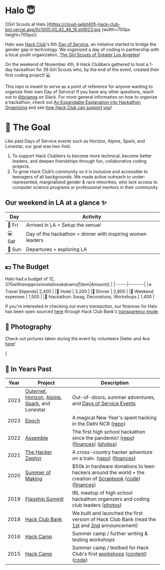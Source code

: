 # Halo 😇 

![Girl Scouts at Halo.](https://cloud-ja4pt40fj-hack-club-bot.vercel.app/0c1005.00_42_48_16.still023.jpg {width=700px height=700px})


Halo was [Hack Club]([hackclub.com](https://hackclub.com/))'s 6th [Day of Service](https://days-of-service.hackclub.dev/), an initiative started to bridge the gender gap in technology. We organized a day of coding in partnership with a local youth organization, [The Girl Scouts of Greater Los Angeles](https://www.girlscoutsla.org/)!

On the weekend of November 4th, 9 Hack Clubbers gathered to host a 1-day hackathon for 39 Girl Scouts who, by the end of the event, created their first coding project! 💻

This repo is meant to serve as a point of reference for anyone wanting to organize their own Day of Service! If you have any other questions, reach out to [@brianna](https://hackclub.slack.com/team/U03R33X8XJB) on Slack. For more general information on how to organize a hackathon, check out [An Expandable Explanation into Hackathon Organizing](https://expandables.hackclub.dev/organizing.html) and see [how Hack Club can support you](https://hackathons.hackclub.com/)!

# 🎯 The Goal 
Like past Days of Service events such as Horizon, Alpine, Spark, and Lonestar, our goal was two-fold:
1. To support Hack Clubbers to become more technical, become better leaders, and deepen friendships through fun, collaborative coding projects.
2. To grow Hack Club’s community so it is inclusive and accessible to teenagers of all backgrounds. We made active outreach to under-represented, marginalized gender & race minorities, who lack access to computer science programs or professional mentors in their community. 

## Our weekend in LA at a glance ✨

| Day | Activity                                                                 |
|-----|-------------------------------------------------------------------------|
|🌃 Fri | Arrived in LA + Setup the venue!|
|💻 Sat | Day of the hackathon + dinner with inspiring women leaders|
|🌴 Sun  | Departures + exploring LA |

## 💵 The Budget

Halo had a budget of $12,370 with an approximate breakdown of
| Item | Amount ($) |
|------|--------|
|✈️ Travel Stipends| 2,400 |
|🏨 Hotel | 3,200 |
|🥘 Dinner | 2,800 |
|🥘 Weekend expenses | 1,500 |
|👚 Hackathon: Swag, Decorations, Workshops | 1,400 |

If you're interested in checking out every transaction, our finances for Halo has been open sourced [here]([https://bank.hackclub.com/horizon](https://hcb.hackclub.com/halo-day-of-service)) through Hack Club Bank's [transparency mode](https://headwayapp.co/bank-changelog/transparent-finances-optional-feature-151427)

## 📸 Photography 
Check out pictures taken during the event by volunteers Dieter and Ava [here](https://drive.google.com/drive/u/0/folders/1FUvhTYZIhmkcrb2zk91doqiVxjif_wMb)!

{


## 🗽 In Years Past

| Year | Project                                                            | Description                                                                                                                                                                                                                                                                           |
| ---- | ------------------------------------------------------------------ | ------------------------------------------------------------------------------------------------------------------------------------------------------------------------------------------------------------------------------------------------------------------------------------- |
| 2023 | [Outernet](https://outernet.hackclub.com), [Horizon](https://horizon.hackclub.com), [Alpine](https://alpine.hackclub.com), [Spark](https://spark.hackclub.com), and Lonestar      | Out-of-doors, summer adventures, and [Days of Service Events](https://daysofservice.hackclub.com/)                                                                                                                                                                                                                                                                          |
| 2023 | [Epoch](https://epoch.hackclub.com)                                | A magical New Year's spent hacking in the Delhi NCR ([repo](https://github.com/hackclub/epoch))                                                                                                                                                                                       |
| 2022 | [Assemble](https://assemble.hackclub.com)                          | The first high school hackathon since the pandemic! ([repo](https://github.com/hackclub/assemble)) ([finances](https://bank.hackclub.com/assemble)) ([photos](https://hack.af/assemble-photos))                                                                                       |
| 2021 | [The Hacker Zephyr](https://github.com/hackclub/the-hacker-zephyr) | A cross-country hacker adventure on a train. ([repo](https://github.com/hackclub/the-hacker-zephyr)) ([finances](https://bank.hackclub.com/zephyr))                                                                                                                                   |
| 2020 | [Summer of Making](https://summer.hackclub.com)                    | $50k in hardware donations to teen hackers around the world + the creation of [Scrapbook](https://scrapbook.hackclub.com) ([code](https://github.com/hackclub/scrapbook)) ([finances](https://bank.hackclub.com/summer-of-making))                                                    |
| 2019 | [Flagship Summit](https://flagship.hackclub.com)                   | IRL meetup of high school hackathon organizers and coding club leaders ([photos](https://photos.google.com/share/AF1QipO3hb2mN-Q16icE-M16d-06uHyXLmvd3Rw6b_f_oosfAX9SnOvnouPOyO79P7pR7Q?key=anphZTNFUERPWXV3YnJQV2VzVVVFMFFVcGRDc3hB))                                                |
| 2018 | [Hack Club Bank](https://hackclub.com/bank/)                       | We built and launched the first version of Hack Club Bank (read the [1st](https://medium.com/hackclub/hack-club-bank-a-bank-for-student-hackers-e5d894ea5375) and [2nd](https://medium.com/hackclub/hack-club-bank-is-now-live-for-everyone-including-you-884f7f54836f) announcement) |
| 2016 | [Hack Camp](https://github.com/hackclub/camp/tree/master/2016)     | Summer camp / further writing & testing workshops                                                                                                                                                                                                                                     |
| 2015 | [Hack Camp](https://github.com/hackclub/camp/tree/master/2015)     | Summer camp / testbed for Hack Club's first [workshops](https://workshops.hackclub.com) ([content](https://github.com/hackclub/hackclub/tree/main/workshops#readme))([code](https://github.com/hackclub/workshops))                                                                   |




